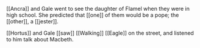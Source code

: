 [[Ancra]] and Gale went to see the daughter of Flamel when they were in high school. She predicted that [[one]] of them would be a pope; the [[other]], a [[jester]].

[[Hortus]] and Gale [[saw]] [[Walking]] [[Eagle]] on the street, and listened to him talk about Macbeth.